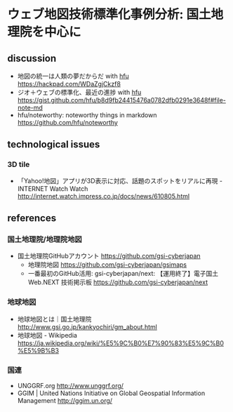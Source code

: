 # ウェブ地図技術標準化事例分析: 国土地理院を中心に

## discussion
- 地図の統一は人類の夢だからだ with [hfu](https://gist.github.com/hfu)  https://hackpad.com/WDaZgjCkzf8
- ジオ＋ウェブの標準化、最近の進捗 with [hfu](https://gist.github.com/hfu) https://gist.github.com/hfu/b8d9fb24415476a0782dfb0291e3648f#file-note-md
- hfu/noteworthy: noteworthy things in markdown https://github.com/hfu/noteworthy

## technological issues
### 3D tile
- 「Yahoo!地図」アプリが3D表示に対応、話題のスポットをリアルに再現 -INTERNET Watch Watch http://internet.watch.impress.co.jp/docs/news/610805.html

## references
### 国土地理院/地理院地図
- 国土地理院GitHubアカウント https://github.com/gsi-cyberjapan
  - 地理院地図 https://github.com/gsi-cyberjapan/gsimaps
  - 一番最初のGitHub活用: gsi-cyberjapan/next: 【運用終了】電子国土Web.NEXT 技術掲示板 https://github.com/gsi-cyberjapan/next

### 地球地図
- 地球地図とは｜国土地理院 http://www.gsi.go.jp/kankyochiri/gm_about.html
- 地球地図 - Wikipedia https://ja.wikipedia.org/wiki/%E5%9C%B0%E7%90%83%E5%9C%B0%E5%9B%B3

### 国連
- UNGGRF.org http://www.unggrf.org/
- GGIM | United Nations Initiative on Global Geospatial Information Management http://ggim.un.org/

